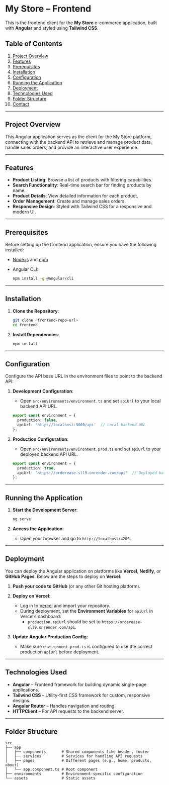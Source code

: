 # My Store – Frontend

This is the frontend client for the **My Store** e-commerce application, built with **Angular** and styled using **Tailwind CSS**.

## Table of Contents
1. [Project Overview](#project-overview)
2. [Features](#features)
3. [Prerequisites](#prerequisites)
4. [Installation](#installation)
5. [Configuration](#configuration)
6. [Running the Application](#running-the-application)
7. [Deployment](#deployment)
8. [Technologies Used](#technologies-used)
9. [Folder Structure](#folder-structure)
10. [Contact](#contact)

---

## Project Overview

This Angular application serves as the client for the My Store platform, connecting with the backend API to retrieve and manage product data, handle sales orders, and provide an interactive user experience.

---

## Features

- **Product Listing**: Browse a list of products with filtering capabilities.
- **Search Functionality**: Real-time search bar for finding products by name.
- **Product Details**: View detailed information for each product.
- **Order Management**: Create and manage sales orders.
- **Responsive Design**: Styled with Tailwind CSS for a responsive and modern UI.

---

## Prerequisites

Before setting up the frontend application, ensure you have the following installed:

- [Node.js](https://nodejs.org/) and [npm](https://npmjs.com/)
- Angular CLI:

    ```bash
    npm install -g @angular/cli
    ```

---

## Installation

1. **Clone the Repository**:

    ```bash
    git clone <frontend-repo-url>
    cd frontend
    ```

2. **Install Dependencies**:

    ```bash
    npm install
    ```

---

## Configuration

Configure the API base URL in the environment files to point to the backend API:

1. **Development Configuration**:
   - Open `src/environments/environment.ts` and set `apiUrl` to your local backend API URL.

    ```typescript
    export const environment = {
      production: false,
      apiUrl: 'http://localhost:3000/api'  // Local backend URL
    };
    ```

2. **Production Configuration**:
   - Open `src/environments/environment.prod.ts` and set `apiUrl` to your deployed backend API URL.

    ```typescript
    export const environment = {
      production: true,
      apiUrl: 'https://orderease-sll9.onrender.com/api'  // Deployed backend URL
    };
    ```

---

## Running the Application

1. **Start the Development Server**:

    ```bash
    ng serve
    ```

2. **Access the Application**:
   - Open your browser and go to `http://localhost:4200`.

---

## Deployment

You can deploy the Angular application on platforms like **Vercel**, **Netlify**, or **GitHub Pages**. Below are the steps to deploy on **Vercel**:

1. **Push your code to GitHub** (or any other Git hosting platform).
2. **Deploy on Vercel**:
   - Log in to [Vercel](https://vercel.com/) and import your repository.
   - During deployment, set the **Environment Variables** for `apiUrl` in Vercel’s dashboard:
     - `production.apiUrl` should be set to `https://orderease-sll9.onrender.com/api`.

3. **Update Angular Production Config**:
   - Make sure `environment.prod.ts` is configured to use the correct production `apiUrl` before deployment.

---

## Technologies Used

- **Angular** – Frontend framework for building dynamic single-page applications.
- **Tailwind CSS** – Utility-first CSS framework for custom, responsive designs.
- **Angular Router** – Handles navigation and routing.
- **HTTPClient** – For API requests to the backend server.

---

## Folder Structure

```plaintext
src
├── app
│   ├── components       # Shared components like header, footer
│   ├── services         # Services for handling API requests
│   ├── pages            # Different pages (e.g., home, products, about)
│   └── app.component.ts # Root component
├── environments         # Environment-specific configuration
└── assets               # Static assets
